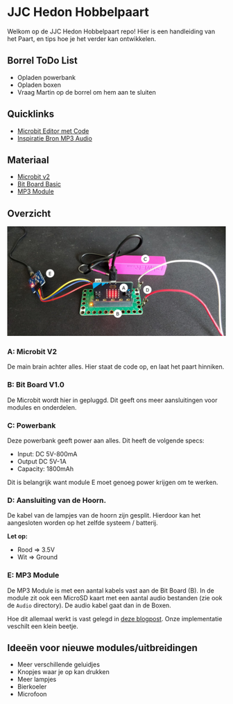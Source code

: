 # JJC Hedon Hobbelpaart
Welkom op de JJC Hedon Hobbelpaart repo! Hier is een handleiding van het Paart, en tips hoe je het verder kan ontwikkelen. 

## Borrel ToDo List
- Opladen powerbank
- Opladen boxen
- Vraag Martin op de borrel om hem aan te sluiten

## Quicklinks
- [Microbit Editor met Code](https://makecode.microbit.org/_bDTKwM4hyDMW)
- [Inspiratie Bron MP3 Audio](https://learn.browndoggadgets.com/Guide/MP3+Audio+Player/334)

## Materiaal
- [Microbit v2](https://makecode.microbit.org/device/v2)
- [Bit Board Basic](https://www.browndoggadgets.com/products/crazy-circuits-bit-board)
- [MP3 Module](https://www.amazon.com/dp/B0725RHR4D?psc=1&ref=ppx_yo2ov_dt_b_product_details)

## Overzicht
![Overzicht](Photos/Overzicht.png)
### A: Microbit V2
De main brain achter alles. Hier staat de code op, en laat het paart hinniken. 

### B: Bit Board V1.0
De Microbit wordt hier in gepluggd. Dit geeft ons meer aansluitingen voor modules en onderdelen. 

### C: Powerbank
Deze powerbank geeft power aan alles. Dit heeft de volgende specs:
- Input: DC 5V-800mA
- Output DC 5V-1A
- Capacity: 1800mAh

Dit is belangrijk want module E moet genoeg power krijgen om te werken. 

### D: Aansluiting van de Hoorn.
De kabel van de lampjes van de hoorn zijn gesplit. Hierdoor kan het aangesloten worden op het zelfde systeem / batterij.

**Let op:**
- Rood => 3.5V
- Wit => Ground

### E: MP3 Module
De MP3 Module is met een aantal kabels vast aan de Bit Board (B). In de module zit ook een MicroSD kaart met een aantal audio bestanden (zie ook de `Audio` directory). De audio kabel gaat dan in de Boxen. 

Hoe dit allemaal werkt is vast gelegd in [deze blogpost](https://learn.browndoggadgets.com/Guide/MP3+Audio+Player/334). Onze implementatie veschilt een klein beetje. 

## Ideeën voor nieuwe modules/uitbreidingen
- Meer verschillende geluidjes
- Knopjes waar je op kan drukken
- Meer lampjes
- Bierkoeler
- Microfoon